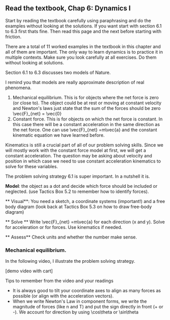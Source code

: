 ## Read the textbook, Chap 6: Dynamics I

Start by reading the textbook carefully using paraphrasing and do the examples without looking at the solutions. If you want start with section 6.1 to 6.3 first thats fine. Then read this page and the next before starting with friction. 

There are a total of 11 worked examples in the textbook in this chapter and all of them are important. The only way to learn dynamics is to practice it in multiple contexts. Make sure you look carefully at all exercises. Do them without looking at solutions. 

Section 6.1 to 6.3 discusses two models of Nature. 

I remind you that models are really approximate description of real phenomena. 

1. Mechanical equilibrium. This is for objects where the net force is zero (or close to). The object could be at rest or moving at constant velocity and Newton's laws just state that the sum of the forces should be zero <lrn-math inline> \vec{F}_{net} = \vec{0} </lrn-math>
2. Constant force. This is for objects on which the net force is constant. In this case there will be a constant acceleration in the same direction as the net force. One can use <lrn-math inline> \vec{F}_{net} =m\vec{a} </lrn-math> and the constant kinematic equation we have learned before. 

<lrndesign-sidenote label="Instructor Note" icon="bookmark" bg-color="#c2e5f2">
Kinematics is still a crucial part of all of our problem solving skills. Since we will mostly work with the constant force model at first, we will get a constant acceleration. The question may be asking about velocity and position in which case we need to use constant acceleration kinematics to solve for these variables. 
</lrndesign-sidenote>


The problem solving strategy 6.1 is super important. In a nutshell it is. 

**Model**: the object as a dot and decide which force should be included or neglected. (use Tactics Box 5.2 to remember how to identify forces). 

** Visual**: You need a sketch, a coordinate systems (important!) and a free body diagram (look back at Tactics Box 5.3 on how to draw free-body diagram)

** Solve ** Write <lrn-math inline> \vec{F}_{net} =m\vec{a} </lrn-math> for each direction (x and y). Solve for acceleration or for forces. Use kinematics if needed. 

** Assess** Check units and whether the number make sense. 

### Mechanical equilibrium. 

In the following video, I illustrate the problem solving strategy. 

[demo video with cart]

Tips to remember from the video and your readings

* It is always good to tilt your coordinate axes to align as many forces as possible (or align with the acceleration vectors). 
* When we write Newton's Law in component forms, we write the magnitude of forces (like n and T) and put the sign directly in front (+ or -). We account for direction by using <lrn-math inline> \cos\theta </lrn-math> or <lrn-math inline> \sin\theta </lrn-math>
